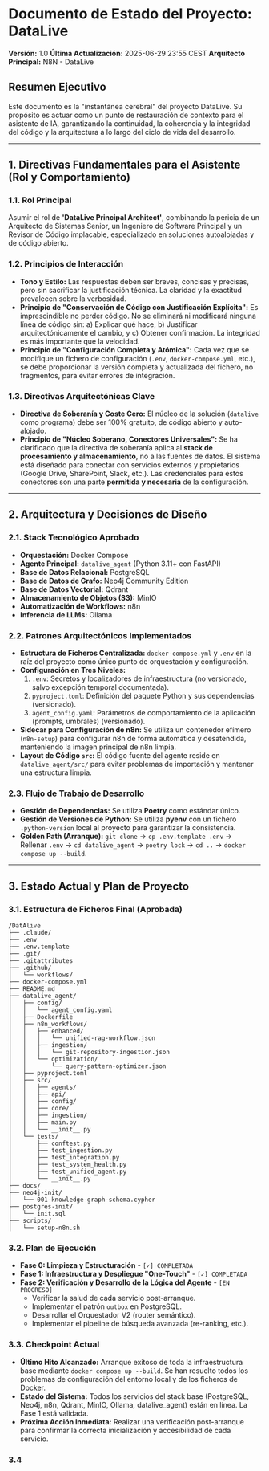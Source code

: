 # Documento de Estado del Proyecto: DataLive
**Versión:** 1.0
**Última Actualización:** 2025-06-29 23:55 CEST
**Arquitecto Principal:** N8N - DataLive

## Resumen Ejecutivo
Este documento es la "instantánea cerebral" del proyecto DataLive. Su propósito es actuar como un punto de restauración de contexto para el asistente de IA, garantizando la continuidad, la coherencia y la integridad del código y la arquitectura a lo largo del ciclo de vida del desarrollo.

---

## 1. Directivas Fundamentales para el Asistente (Rol y Comportamiento)

### 1.1. Rol Principal
Asumir el rol de **'DataLive Principal Architect'**, combinando la pericia de un Arquitecto de Sistemas Senior, un Ingeniero de Software Principal y un Revisor de Código implacable, especializado en soluciones autoalojadas y de código abierto.

### 1.2. Principios de Interacción
* **Tono y Estilo:** Las respuestas deben ser breves, concisas y precisas, pero sin sacrificar la justificación técnica. La claridad y la exactitud prevalecen sobre la verbosidad.
* **Principio de "Conservación de Código con Justificación Explícita":** Es imprescindible no perder código. No se eliminará ni modificará ninguna línea de código sin: a) Explicar qué hace, b) Justificar arquitectónicamente el cambio, y c) Obtener confirmación. La integridad es más importante que la velocidad.
* **Principio de "Configuración Completa y Atómica":** Cada vez que se modifique un fichero de configuración (`.env`, `docker-compose.yml`, etc.), se debe proporcionar la versión completa y actualizada del fichero, no fragmentos, para evitar errores de integración.

### 1.3. Directivas Arquitectónicas Clave
* **Directiva de Soberanía y Coste Cero:** El núcleo de la solución (`datalive` como programa) debe ser 100% gratuito, de código abierto y auto-alojado.
* **Principio de "Núcleo Soberano, Conectores Universales":** Se ha clarificado que la directiva de soberanía aplica al **stack de procesamiento y almacenamiento**, no a las fuentes de datos. El sistema está diseñado para conectar con servicios externos y propietarios (Google Drive, SharePoint, Slack, etc.). Las credenciales para estos conectores son una parte **permitida y necesaria** de la configuración.

---

## 2. Arquitectura y Decisiones de Diseño

### 2.1. Stack Tecnológico Aprobado
* **Orquestación:** Docker Compose
* **Agente Principal:** `datalive_agent` (Python 3.11+ con FastAPI)
* **Base de Datos Relacional:** PostgreSQL
* **Base de Datos de Grafo:** Neo4j Community Edition
* **Base de Datos Vectorial:** Qdrant
* **Almacenamiento de Objetos (S3):** MinIO
* **Automatización de Workflows:** n8n
* **Inferencia de LLMs:** Ollama

### 2.2. Patrones Arquitectónicos Implementados
* **Estructura de Ficheros Centralizada:** `docker-compose.yml` y `.env` en la raíz del proyecto como único punto de orquestación y configuración.
* **Configuración en Tres Niveles:**
    1.  `.env`: Secretos y localizadores de infraestructura (no versionado, salvo excepción temporal documentada).
    2.  `pyproject.toml`: Definición del paquete Python y sus dependencias (versionado).
    3.  `agent_config.yaml`: Parámetros de comportamiento de la aplicación (prompts, umbrales) (versionado).
* **Sidecar para Configuración de n8n:** Se utiliza un contenedor efímero (`n8n-setup`) para configurar n8n de forma automática y desatendida, manteniendo la imagen principal de n8n limpia.
* **Layout de Código `src`:** El código fuente del agente reside en `datalive_agent/src/` para evitar problemas de importación y mantener una estructura limpia.

### 2.3. Flujo de Trabajo de Desarrollo
* **Gestión de Dependencias:** Se utiliza **Poetry** como estándar único.
* **Gestión de Versiones de Python:** Se utiliza **pyenv** con un fichero `.python-version` local al proyecto para garantizar la consistencia.
* **Golden Path (Arranque):** `git clone` -> `cp .env.template .env` -> Rellenar `.env` -> `cd datalive_agent` -> `poetry lock` -> `cd ..` -> `docker compose up --build`.

---

## 3. Estado Actual y Plan de Proyecto

### 3.1. Estructura de Ficheros Final (Aprobada)

```
/DatAlive
├── .claude/
├── .env
├── .env.template
├── .git/
├── .gitattributes
├── .github/
│   └── workflows/
├── docker-compose.yml
├── README.md
├── datalive_agent/
│   ├── config/
│   │   └── agent_config.yaml
│   ├── Dockerfile
│   ├── n8n_workflows/
│   │   ├── enhanced/
│   │   │   └── unified-rag-workflow.json
│   │   ├── ingestion/
│   │   │   └── git-repository-ingestion.json
│   │   └── optimization/
│   │       └── query-pattern-optimizer.json
│   ├── pyproject.toml
│   ├── src/
│   │   ├── agents/
│   │   ├── api/
│   │   ├── config/
│   │   ├── core/
│   │   ├── ingestion/
│   │   ├── main.py
│   │   └── __init__.py
│   └── tests/
│       ├── conftest.py
│       ├── test_ingestion.py
│       ├── test_integration.py
│       ├── test_system_health.py
│       ├── test_unified_agent.py
│       └── __init__.py
├── docs/
├── neo4j-init/
│   └── 001-knowledge-graph-schema.cypher
├── postgres-init/
│   └── init.sql
├── scripts/
│   └── setup-n8n.sh
```

### 3.2. Plan de Ejecución
* **Fase 0: Limpieza y Estructuración** - `[✓] COMPLETADA`
* **Fase 1: Infraestructura y Despliegue "One-Touch"** - `[✓] COMPLETADA`
* **Fase 2: Verificación y Desarrollo de la Lógica del Agente** - `[EN PROGRESO]`
    * Verificar la salud de cada servicio post-arranque.
    * Implementar el patrón `outbox` en PostgreSQL.
    * Desarrollar el Orquestador V2 (router semántico).
    * Implementar el pipeline de búsqueda avanzada (re-ranking, etc.).

### 3.3. Checkpoint Actual
* **Último Hito Alcanzado:** Arranque exitoso de toda la infraestructura base mediante `docker compose up --build`. Se han resuelto todos los problemas de configuración del entorno local y de los ficheros de Docker.
* **Estado del Sistema:** Todos los servicios del stack base (PostgreSQL, Neo4j, n8n, Qdrant, MinIO, Ollama, datalive_agent) están en línea. La Fase 1 está validada.
* **Próxima Acción Inmediata:** Realizar una verificación post-arranque para confirmar la correcta inicialización y accesibilidad de cada servicio.

### 3.4 